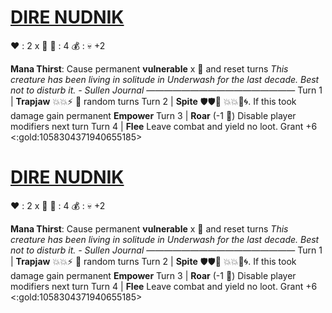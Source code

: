 # [__**DIRE NUDNIK**__](<https://youtu.be/H8WE9GBlzEI?si=a4pGjj7ooxjNAcJZ&t=543>)
❤️ : 2 x 👥
🔷 : 4
💰 : :skull:  +2

**Mana Thirst**: Cause permanent __vulnerable__ x 👥 and reset turns
*This creature has been living in solitude in Underwash for the last decade. Best not to disturb it. - Sullen Journal*
—————————————————
Turn 1  | **Trapjaw** 💥💥⚡ 🔀 random turns
Turn 2 | **Spite** 🛡️🛡️🔀 💥💥🚫🌀. If this took damage gain permanent __Empower__
Turn 3 | **Roar** (-1 🔷)  Disable player modifiers next turn
Turn 4 | **Flee** Leave combat and yield no loot. Grant +6 <:gold:1058304371940655185>


# [__**DIRE NUDNIK**__](<https://youtu.be/H8WE9GBlzEI?si=a4pGjj7ooxjNAcJZ&t=543>)
❤️ : 2 x 👥
🔷 : 4
💰 : :skull:  +2

**Mana Thirst**: Cause permanent __vulnerable__ x 👥 and reset turns
*This creature has been living in solitude in Underwash for the last decade. Best not to disturb it. - Sullen Journal*
—————————————————
Turn 1  | **Trapjaw** 💥💥⚡ 🔀 random turns
Turn 2 | **Spite** 🛡️🛡️🔀 💥💥🚫🌀. If this took damage gain permanent __Empower__
Turn 3 | **Roar** (-1 🔷)  Disable player modifiers next turn
Turn 4 | **Flee** Leave combat and yield no loot. Grant +6 <:gold:1058304371940655185>
